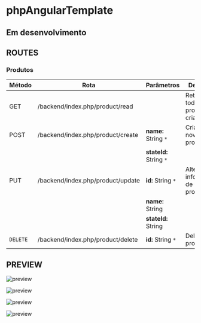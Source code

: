 # phpAngularTemplate
## Em desenvolvimento

## ROUTES 

### Produtos
| Método | Rota | Parâmetros | Descrição
| ------ | ------ | ------ | ------ |
| GET | /backend/index.php/product/read |  | Retorna todos produtos criados.
| POST | /backend/index.php/product/create |  **name:** String `*`| Cria um novo produto.
| |  | **stateId:** String `*`  |
| PUT | /backend/index.php/product/update |  **id:** String `*` | Altera informações de um produto.
|  | | **name:** String |
|  |  | **stateId:** String |
| `DELETE` |  /backend/index.php/product/delete  | **id:** String `*` | Deleta um produto.

## PREVIEW

![preview](https://github.com/joseEstudos/phpAngularTemplate/blob/f5d6d158823b8c5c1969b0231444ff3e091ca4b5/summary/prints/produtos.png)

![preview](https://github.com/joseEstudos/phpAngularTemplate/blob/f5d6d158823b8c5c1969b0231444ff3e091ca4b5/summary/prints/novoProduto.png)

![preview](https://github.com/joseEstudos/phpAngularTemplate/blob/f5d6d158823b8c5c1969b0231444ff3e091ca4b5/summary/prints/excluirProduto.png)

![preview](https://github.com/joseEstudos/phpAngularTemplate/blob/f5d6d158823b8c5c1969b0231444ff3e091ca4b5/summary/prints/editarProduto.png)
